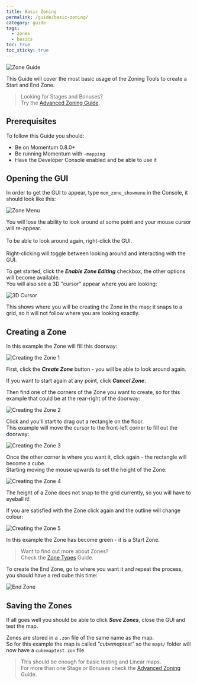 ```yaml
---
title: Basic Zoning
permalink: /guide/basic-zoning/
category: guide
tags:
  - zones
  - basics
toc: true
toc_sticky: true
---
```

<img src="/assets/images/guide_headers/guide_basic_zones.jpg" alt="Zone Guide" style="display: block; margin: auto;">

This Guide will cover the most basic usage of the Zoning Tools to create a Start and End Zone.  
> Looking for Stages and Bonuses?  
> Try the [Advanced Zoning Guide](/guide/advanced-zoning/).

## Prerequisites
To follow this Guide you should:
- Be on Momentum 0.8.0+
- Be running Momentum with `-mapping`
- Have the Developer Console enabled and be able to use it

## Opening the GUI
In order to get the GUI to appear, type `mom_zone_showmenu` in the Console, it should look like this:  

<img src="/assets/images/zone_guide/zone_menu.png" alt="Zone Menu" style="display: block; margin: auto;">

<div class="note info">
    <p>
        You will lose the ability to look around at some point and your mouse cursor will re-appear.<br><br>
		To be able to look around again, right-click the GUI.<br><br>
		Right-clicking will toggle between looking around and interacting with the GUI.
    </p>
</div>

To get started, click the ***Enable Zone Editing*** checkbox, the other options will become available.  
You will also see a 3D "cursor" appear where you are looking:  

<img src="/assets/images/zone_guide/3d_cursor.png" alt="3D Cursor" style="display: block; margin: auto;">

This shows where you will be creating the Zone in the map; it snaps to a grid, so it will not follow where you are looking exactly.

## Creating a Zone
In this example the Zone will fill this doorway:

<img src="/assets/images/zone_guide/zone_create_0.jpg" alt="Creating the Zone 1" style="display: block; margin: auto;">

First, click the ***Create Zone*** button - you will be able to look around again.  

<div class="note info">
    <p>
        If you want to start again at any point, click <b><em>Cancel Zone</em></b>.
    </p>
</div>

Then find one of the corners of the Zone you want to create, so for this example that could be at the rear-right of the doorway:

<img src="/assets/images/zone_guide/zone_create_1.jpg" alt="Creating the Zone 2" style="display: block; margin: auto;">

Click and you'll start to drag out a rectangle on the floor.  
This example will move the cursor to the front-left corner to fill out the doorway:

<img src="/assets/images/zone_guide/zone_create_2.jpg" alt="Creating the Zone 3" style="display: block; margin: auto;">

Once the other corner is where you want it, click again - the rectangle will become a cube.  
Starting moving the mouse upwards to set the height of the Zone:

<img src="/assets/images/zone_guide/zone_create_3.jpg" alt="Creating the Zone 4" style="display: block; margin: auto;">

<div class="note info">
    <p>
        The height of a Zone does not snap to the grid currently, so you will have to eyeball it!
    </p>
</div>

If you are satisfied with the Zone click again and the outline will change colour:

<img src="/assets/images/zone_guide/zone_create_4.jpg" alt="Creating the Zone 5" style="display: block; margin: auto;">

In this example the Zone has become green - it is a Start Zone.

> Want to find out more about Zones?  
> Check the [Zone Types](/guide/zone-types/) Guide.

To create the End Zone, go to where you want it and repeat the process, you should have a red cube this time:

<img src="/assets/images/zone_guide/zone_end.jpg" alt="End Zone" style="display: block; margin: auto;">

## Saving the Zones
If all goes well you should be able to click ***Save Zones***, close the GUI and test the map.  

Zones are stored in a `.zon` file of the same name as the map.  
So for this example the map is called *"cubemaptest"* so the `maps/` folder will now have a `cubemaptest.zon` file.

> This should be enough for basic testing and Linear maps.  
> For more than one Stage or Bonuses check the [Advanced Zoning](/guide/advanced-zoning/) Guide.

